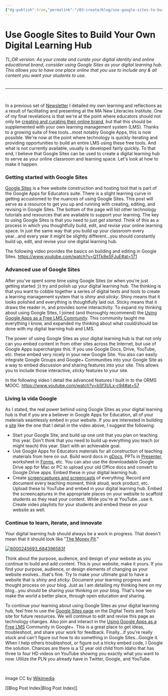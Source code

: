 ```yaml
---
{"dg-publish":true,"permalink":"/03-create/blog/use-google-sites-to-build-your-own-digital-learning-hub/","title":"Use Google Sites to Build Your Own Digital Learning Hub","tags":["gafe","google","google-apps"]}
---
```


# Use Google Sites to Build Your Own Digital Learning Hub

###### TL;DR version: As your create and curate your digital identity and online educational brand, consider using Google Sites as your digital learning hub. This allows you to have one place online that you use to include any & all content you want your students to use.

* * *

 

In a previous set of [Newsletter](http://wiobyrne.com/tag/newlit/) I detailed my own learning and reflections as a result of facilitating and presenting at the MA New Literacies Institute. One of my final revelations is that we're at the point where educators should not only be [creating and curating their online brand](http://wiobyrne.com/creating-and-curating-your-online-brand/), but that this should be supplemented with your own learning management system (LMS). Thanks to a growing suite of free tools...most notably Google Apps, this is now possible. We're now at the point where technology is quickly iterating and providing opportunities to build an entire LMS using these free tools. And what is not currently available, usually is developed fairly quickly. To that end, I believe that Google Sites can be used to create a digital learning hub to serve as your online classroom and learning space. Let's look at how to make it happen.

### Getting started with Google Sites

[Google Sites](https://sites.google.com/) is a free website construction and hosting tool that is part of the Google Apps for Educators suite. There is a slight learning curve in getting accustomed to the nuances of using Google Sites. This post will serve as a resource to get you up and running with creating, editing, and revising in Google Sites. The bottom of the page will list other technology tutorials and resources that are available to support your learning. The key to using Google Sites is that you need to just _get started_. Think of this as a process in which you thoughtfully build, edit, and revise your online learning space. In just the same way that you build up your classroom every year...and every year it might be slightly different...you should constantly build up, edit, and revise your one digital learning hub.

The following video provides the basics on building and editing in Google Sites. https://www.youtube.com/watch?v=Q1Tk8eSFJuE#at=171

### Advanced use of Google Sites

After you've spent some time using Google Sites (or when you're just getting started ;)) try and polish up your digital learning hub. The thinking is that you want to cobble together a series of digital texts and tools to create a learning management system that is _shiny_ and _sticky_. Shiny means that it looks polished and everything is thoughtfully laid out. Sticky means that it draws the reader in, and provides some interactivity. To expand my thinking about using Google Sites, I joined (and thoroughly recommend) the [Using Google Apps as a Free LMS Community](https://plus.google.com/u/0/communities/110147344160609001644). This community taught me everything I know, and expanded my thinking about what could/should be done with my digital learning hub and LMS.

The power of using Google Sites as your digital learning hub is that not only can you embed content in from other sites across the Internet, but use of Google Apps supercharges this. If you use Google Docs, Drive, YouTube, etc. these embed very nicely in your new Google Site. You also can easily integrate Google Groups and Google+ Communities into your Google Site as a way to embed discussion and sharing features into your site. This allows you to include those interactive, _sticky_ features to your site.

In the following video I detail the advanced features I built in to the ORMS MOOC. https://www.youtube.com/watch?v=bSf3ULx-c94#at=57

### Living la vida Google

As I stated, the real power behind using Google Sites as your digital learning hub is that if you are a believer in Google Apps for Education, all of your materials seamlessly embed in your website. If you are interested in building a [site](https://sites.google.com/site/ormsmodel/) like the one that I detail in the video above, I suggest the following:

- Start your Google Site, and build up one unit that you plan on teaching this year. Don't think that you need to build up everything you teach (or might teach) this year. Start with an achievable goal.
- Use Google Apps for Educators materials for all construction of teaching materials from here on out. Build word docs in [gDocs](https://sites.google.com/site/textsandtools/techtutorials/google-apps-for-educators/google-docs), PPTs in [Presenter](https://sites.google.com/site/textsandtools/techtutorials/google-apps-for-educators/google-presentation), worksheet in [Forms](https://sites.google.com/site/textsandtools/techtutorials/google-apps-for-educators/google-forms), etc. You can also use the downloadable Google Drive app for Mac or PC to upload your old Office docs and convert to Google Drive apps. Embed these in your digital learning hub.
- Create [screencaptures and screencasts](https://sites.google.com/site/textsandtools/techtutorials/screencasts) of everything. Record and document every teaching moment, think aloud, work product, etc. Upload these to YouTube and embed in your digital learning hub. Embed the screencaptures in the appropriate places on your website to scaffold students as they read your content. While you're at YouTube...use it. Create video playlists for your students and embed these on your website as well.

### Continue to learn, iterate, and innovate

Your digital learning hub should always be a work in progress. That doesn't mean that it should look like "[The Money Pit](http://www.imdb.com/title/tt0091541/)."

[![6000245693_684396583f](images/6000245693_684396583f-300x226.jpg)](http://wiobyrne.com/wp-content/uploads/2013/08/6000245693_684396583f.jpg)

Think about the purpose, audience, and design of your website as you continue to build and add content. This is your website, make it yours. If you find your purpose, audience, or design elements of changing as your website evolves...that's fine. Try to make your ultimate goal to have a website that is _shiny_ and _sticky_. Document your learning progress and thought process on your blog. Just as I am detailing my thinking here on my blog...you should be sharing your thinking on your blog. That's how we make the world a better place, through open education and sharing.

To continue your learning about using Google Sites as your digital learning hub, feel free to use the [Google Sites page](https://sites.google.com/site/textsandtools/techtutorials/google-sites) on the Digital Texts and Tools site for future resources. We will continue to edit and revise this page as technology changes. Also join and interact in the [Using Google Apps as a Free LMS](https://plus.google.com/communities/110147344160609001644?utm_source=chrome_ntp_icon&utm_medium=chrome_app&utm_campaign=chrome) Community in Google+. This is a great place to get ideas, troubleshoot, and share your work for feedback. Finally...if you're really stuck and can't figure out how to do something in Google Sites...Google it. When I help others troubleshoot, or figure out a tricky embed code, I Google the solution. Chances are there is a 12 year old child from Idaho that has three to four HD videos on YouTube showing you exactly what you want to now. Utilize the PLN you already have in Twitter, Google, and YouTube.

 

Image CC by [Wikimedia](http://commons.wikimedia.org/wiki/File:The_Hub_logo.png)

[[Blog Post Index\|Blog Post Index]]